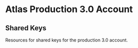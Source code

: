 # Atlas Production 3.0 Account

## Shared Keys

Resources for shared keys for the production 3.0 account.
